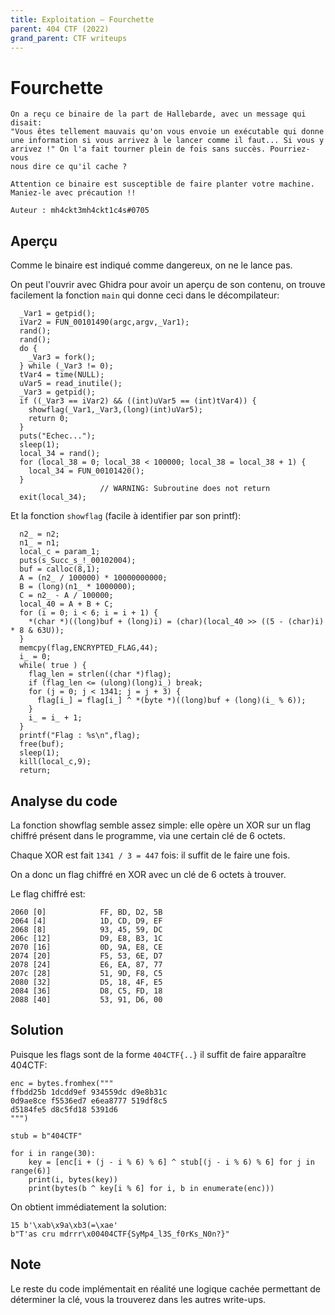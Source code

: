 ```yaml
---
title: Exploitation — Fourchette
parent: 404 CTF (2022)
grand_parent: CTF writeups
---
```


# Fourchette

```
On a reçu ce binaire de la part de Hallebarde, avec un message qui disait:
"Vous êtes tellement mauvais qu'on vous envoie un exécutable qui donne
une information si vous arrivez à le lancer comme il faut... Si vous y
arrivez !" On l'a fait tourner plein de fois sans succès. Pourriez-vous
nous dire ce qu'il cache ?

Attention ce binaire est susceptible de faire planter votre machine.
Maniez-le avec précaution !!
    
Auteur : mh4ckt3mh4ckt1c4s#0705
```

## Aperçu

Comme le binaire est indiqué comme dangereux, on ne le lance pas.

On peut l'ouvrir avec Ghidra pour avoir un aperçu de son contenu,
on trouve facilement la fonction `main` qui donne ceci dans
le décompilateur:
```
  _Var1 = getpid();
  iVar2 = FUN_00101490(argc,argv,_Var1);
  rand();
  rand();
  do {
    _Var3 = fork();
  } while (_Var3 != 0);
  tVar4 = time(NULL);
  uVar5 = read_inutile();
  _Var3 = getpid();
  if ((_Var3 == iVar2) && ((int)uVar5 == (int)tVar4)) {
    showflag(_Var1,_Var3,(long)(int)uVar5);
    return 0;
  }
  puts("Echec...");
  sleep(1);
  local_34 = rand();
  for (local_38 = 0; local_38 < 100000; local_38 = local_38 + 1) {
    local_34 = FUN_00101420();
  }
                    // WARNING: Subroutine does not return
  exit(local_34);
```

Et la fonction `showflag` (facile à identifier par son printf):
```
  n2_ = n2;
  n1_ = n1;
  local_c = param_1;
  puts(s_Succ_s_!_00102004);
  buf = calloc(8,1);
  A = (n2_ / 100000) * 10000000000;
  B = (long)(n1_ * 1000000);
  C = n2_ - A / 100000;
  local_40 = A + B + C;
  for (i = 0; i < 6; i = i + 1) {
    *(char *)((long)buf + (long)i) = (char)(local_40 >> ((5 - (char)i) * 8 & 63U));
  }
  memcpy(flag,ENCRYPTED_FLAG,44);
  i_ = 0;
  while( true ) {
    flag_len = strlen((char *)flag);
    if (flag_len <= (ulong)(long)i_) break;
    for (j = 0; j < 1341; j = j + 3) {
      flag[i_] = flag[i_] ^ *(byte *)((long)buf + (long)(i_ % 6));
    }
    i_ = i_ + 1;
  }
  printf("Flag : %s\n",flag);
  free(buf);
  sleep(1);
  kill(local_c,9);
  return;
```

## Analyse du code

La fonction showflag semble assez simple: elle opère un XOR sur un flag
chiffré présent dans le programme, via une certain clé de 6 octets.

Chaque XOR est fait `1341 / 3 = 447` fois: il suffit de le faire une
fois.

On a donc un flag chiffré en XOR avec un clé de 6 octets à trouver.

Le flag chiffré est:
```
2060 [0]            FF, BD, D2, 5B
2064 [4]            1D, CD, D9, EF
2068 [8]            93, 45, 59, DC
206c [12]           D9, E8, B3, 1C
2070 [16]           0D, 9A, E8, CE
2074 [20]           F5, 53, 6E, D7
2078 [24]           E6, EA, 87, 77
207c [28]           51, 9D, F8, C5
2080 [32]           D5, 18, 4F, E5
2084 [36]           D8, C5, FD, 18
2088 [40]           53, 91, D6, 00
```

## Solution

Puisque les flags sont de la forme `404CTF{..}` il suffit de faire
apparaître 404CTF:
```
enc = bytes.fromhex("""
ffbdd25b 1dcdd9ef 934559dc d9e8b31c
0d9ae8ce f5536ed7 e6ea8777 519df8c5
d5184fe5 d8c5fd18 5391d6
""")

stub = b"404CTF"

for i in range(30):
    key = [enc[i + (j - i % 6) % 6] ^ stub[(j - i % 6) % 6] for j in range(6)]
    print(i, bytes(key))
    print(bytes(b ^ key[i % 6] for i, b in enumerate(enc)))
```

On obtient immédiatement la solution:
```
15 b'\xab\x9a\xb3(=\xae'
b"T'as cru mdrrr\x00404CTF{SyMp4_l3S_f0rKs_N0n?}"
```

## Note

Le reste du code implémentait en réalité une logique cachée permettant de
déterminer la clé, vous la trouverez dans les autres write-ups.
